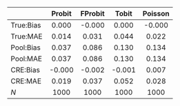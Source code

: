 
|              |       Probit |      FProbit |        Tobit |      Poisson |
| ------------ | :----------: | :----------: | :----------: | :----------: |
| True:Bias    |        0.000 |       -0.000 |        0.000 |       -0.000 |
| True:MAE     |        0.014 |        0.031 |        0.044 |        0.022 |
| Pool:Bias    |        0.037 |        0.086 |        0.130 |        0.134 |
| Pool:MAE     |        0.037 |        0.086 |        0.130 |        0.134 |
| CRE:Bias     |       -0.000 |       -0.002 |       -0.001 |        0.007 |
| CRE:MAE      |        0.019 |        0.037 |        0.052 |        0.028 |
| *N*          |         1000 |         1000 |         1000 |         1000 |


